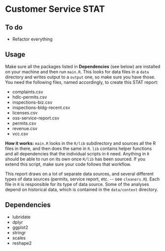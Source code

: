 # Customer Service STAT

## To do

 * Refactor everything

## Usage

Make sure all the packages listed in __Dependencies__ (see below) are installed on your machine and then run `main.R`. This looks for data files in a `data` directory and writes output to a `output` one, so make sure you have those. You need the following files, named accordingly, to create this STAT report:

 * complaints.csv
 * hdlc-permits.csv
 * inspections-biz.csv
 * inspections-bldg-recent.csv
 * licenses.csv
 * oss-service-report.csv
 * permits.csv
 * revenue.csv
 * vcc.csv

__How it works:__ `main.R` looks in the `R/lib` subdirectory and sources all the R files in there, and then does the same in `R`. `lib` contains helper functions and all dependencies that the individual scripts in `R` need. Anything in `R` should be able to run on its own once `R/lib` has been sourced. If you extend this script, make sure your code follows that workflow.

This report draws on a lot of separate data sources, and several different types of data sources (permits, service report, etc. -- see `cleaners.R`). Each file in `R` is responsible for its type of data source. Some of the analyses depend on historical data, which is contained in the `data/context` directory.

## Dependencies

 * lubridate
 * dplyr
 * ggplot2
 * stringr
 * scales
 * reshape2
